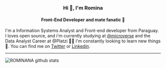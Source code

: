 <h3 align="center">Hi 👋, I'm Romina</h3>
<h4 align="center">Front-End Developer and mate fanatic 🧉 </h4>

I'm a Information Systems Analyst and Front-end developer from Paraguay. I loves open source, and i'm currently studying at [@microverse](https://www.microverse.org/) and the Data Analyst Career at @Platzi 👩‍💻 I'm constantly looking to learn new things 💭. 
You can find me on [Twitter](https://twitter.com/romina_pati) or [Linkedin](https://www.linkedin.com/in/romina-patino/).

---

![ROMINANA github stats](https://github-readme-stats.vercel.app/api?username=ROMINANA&show_icons=true&hide_border=true)
